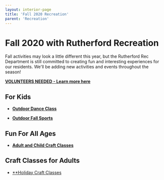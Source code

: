 ```yaml
---
layout: interior-page
title: 'Fall 2020 Recreation'
parent: 'Recreation'
---
```

# Fall 2020 with Rutherford Recreation

Fall activities may look a little different this year, but the Rutherford Rec Department is still committed to creating fun and interesting experiences for our residents. 
We'll be adding new activities and events throughout the season!

[**VOLUNTEERS NEEDED - Learn more here**](../2020/08/27/volunteers-needed/)

## For Kids

* [**Outdoor Dance Class**](../2020/08/14/outdoor-dance/)

* [**Outdoor Fall Sports**](../2020/09/03/fall-sports/)


## Fun For All Ages

* [**Adult and Child Craft Classes**](../2020/09/14/child-adult-craft-classes/)


## Craft Classes for Adults

* [**Holiday Craft Classes](../2020/11/06/holiday-craft-classes/)
